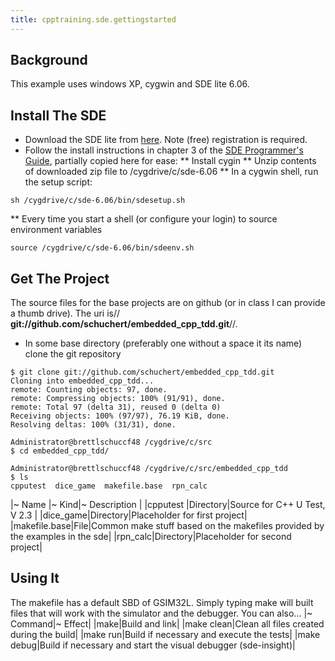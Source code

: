 ```yaml
---
title: cpptraining.sde.gettingstarted
---
```

## Background
This example uses windows XP, cygwin and SDE lite 6.06.

## Install The SDE
* Download the SDE lite from [here](http://www.mips.com/products/software-tools/mips-sde-lite/). Note (free) registration is required.
* Follow the install instructions in chapter 3 of the [SDE Programmer's Guide](http://www.mips.com/media/files/MD00428-2B-SDE6X-SUM-01.17.pdf), partially copied here for ease:
** Install cygin
** Unzip contents of downloaded zip file to /cygdrive/c/sde-6.06
** In a cygwin shell, run the setup script: 
```
sh /cygdrive/c/sde-6.06/bin/sdesetup.sh
```
** Every time you start a shell (or configure your login) to source environment variables
```
source /cygdrive/c/sde-6.06/bin/sdeenv.sh
```

## Get The Project
The source files for the base projects are on github (or in class I can provide a thumb drive). The uri is// **git://github.com/schuchert/embedded_cpp_tdd.git**//.
* In some base directory (preferably one without a space it its name) clone the git repository
```
$ git clone git://github.com/schuchert/embedded_cpp_tdd.git
Cloning into embedded_cpp_tdd...
remote: Counting objects: 97, done.
remote: Compressing objects: 100% (91/91), done.
remote: Total 97 (delta 31), reused 0 (delta 0)
Receiving objects: 100% (97/97), 76.19 KiB, done.
Resolving deltas: 100% (31/31), done.

Administrator@brettlschuccf48 /cygdrive/c/src
$ cd embedded_cpp_tdd/

Administrator@brettlschuccf48 /cygdrive/c/src/embedded_cpp_tdd
$ ls
cpputest  dice_game  makefile.base  rpn_calc
```
|~ Name |~ Kind|~ Description |
|cpputest |Directory|Source for C++ U Test, V 2.3 |
|dice_game|Directory|Placeholder for first project|
|makefile.base|File|Common make stuff based on the makefiles provided by the examples in the sde|
|rpn_calc|Directory|Placeholder for second project|

## Using It
The makefile has a default SBD of GSIM32L. Simply typing make will built files that will work with the simulator and the debugger. You can also...
|~ Command|~ Effect|
|make|Build and link|
|make clean|Clean all files created during the build|
|make run|Build if necessary and execute the tests|
|make debug|Build if necessary and start the visual debugger (sde-insight)|
